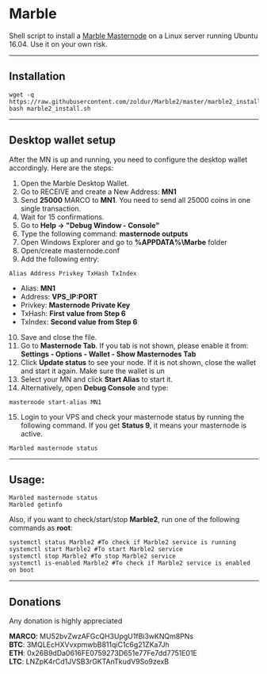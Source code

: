 # Marble
Shell script to install a [Marble Masternode](http://www.marblecoin.co/) on a Linux server running Ubuntu 16.04. Use it on your own risk.
***

## Installation
```
wget -q https://raw.githubusercontent.com/zoldur/Marble2/master/marble2_install.sh
bash marble2_install.sh
```
***

## Desktop wallet setup  

After the MN is up and running, you need to configure the desktop wallet accordingly. Here are the steps:  
1. Open the Marble Desktop Wallet.  
2. Go to RECEIVE and create a New Address: **MN1**  
3. Send **25000** MARCO to **MN1**. You need to send all 25000 coins in one single transaction.
4. Wait for 15 confirmations.  
5. Go to **Help -> "Debug Window - Console"**  
6. Type the following command: **masternode outputs**  
7. Open Windows Explorer and go to **%APPDATA%\Marbe** folder
8. Open/create masternode.conf
9. Add the following entry:
```
Alias Address Privkey TxHash TxIndex
```
* Alias: **MN1**
* Address: **VPS_IP:PORT**
* Privkey: **Masternode Private Key**
* TxHash: **First value from Step 6**
* TxIndex:  **Second value from Step 6**
10. Save and close the file.
11. Go to **Masternode Tab**. If you tab is not shown, please enable it from: **Settings - Options - Wallet - Show Masternodes Tab**
12. Click **Update status** to see your node. If it is not shown, close the wallet and start it again. Make sure the wallet is un
13. Select your MN and click **Start Alias** to start it.
14. Alternatively, open **Debug Console** and type:
```
masternode start-alias MN1
```
15. Login to your VPS and check your masternode status by running the following command. If you get **Status 9**, it means your masternode is active.
```
Marbled masternode status
```
***

## Usage:
```
Marbled masternode status  
Marbled getinfo
```
Also, if you want to check/start/stop **Marble2**, run one of the following commands as **root**:

```
systemctl status Marble2 #To check if Marble2 service is running
systemctl start Marble2 #To start Marble2 service
systemctl stop Marble2 #To stop Marble2 service
systemctl is-enabled Marble2 #To check if Marble2 service is enabled on boot
```  
***

## Donations

Any donation is highly appreciated

**MARCO**: MU52bvZwzAFGcQH3UpgU1fBi3wKNQm8PNs  
**BTC**: 3MQLEcHXVvxpmwbB811qiC1c6g21ZKa7Jh  
**ETH**: 0x26B9dDa0616FE0759273D651e77Fe7dd7751E01E  
**LTC**: LNZpK4rCd1JVSB3rGKTAnTkudV9So9zexB  
